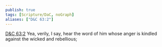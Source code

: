 ```yaml
---
publish: true
tags: [Scripture/DaC, noGraph]
aliases: ["D&C 63:2"]
---
```

[D&C 63:2](https://churchofjesuschrist.org/study/scriptures/dc-testament/dc/63?lang=eng&id=p2#p2) Yea, verily, I say, hear the word of him whose anger is kindled against the wicked and rebellious;
